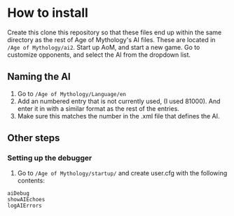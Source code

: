 
# How to install

Create this clone this repository so that these files end up within the same directory as the rest of Age of Mythology's AI files.  These are located in
```/Age of Mythology/ai2```.
Start up AoM, and start a new game. Go to customize opponents, and select the AI from the dropdown list.

## Naming the AI
1. Go to ```/Age of Mythology/Language/en```
2. Add an numbered entry that is not currently used, (I used 81000). And enter it in with a similar format as the rest of the entries.
3. Make sure this matches the number in the .xml file that defines the AI.

## Other steps
### Setting up the debugger
1. Go to ```/Age of Mythology/startup/``` and create user.cfg with the following contents:
```
aiDebug
showAIEchoes
logAIErrors
```
